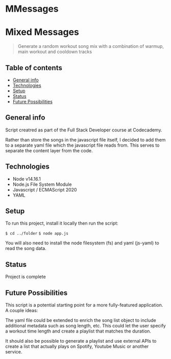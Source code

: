 # MMessages

# Mixed Messages
> Generate a random workout song mix with a combination of warmup, main workout and cooldown tracks

## Table of contents
* [General info](#general-info)
* [Technologies](#technologies)
* [Setup](#setup)
* [Status](#status)
* [Future Possibilities](#future-possibilities)

## General info
Script creatred as part of the Full Stack Developer course at Codecademy.

Rather than store the songs in the javascript file itself, I decided to add them to a separate yaml file which the javascript file reads from. This serves to separate the content layer from the code.

## Technologies
* Node v14.16.1
* Node.js File System Module
* Javascript / ECMAScript 2020
* YAML 

## Setup
To run this project, install it locally then run the script:

`$ cd ../folder`
`$ node app.js`

You will also need to install the node filesystem (fs) and yaml (js-yaml) to read the song data.

## Status
Project is complete

## Future Possibilities
This script is a potential starting point for a more fully-featured application. A couple ideas:

The yaml file could be extended to enrich the song list object to include additional metadata such as song length, etc. This could let the user specify a workout time length and create a playlist that matches the duration.

It should also be possible to generate a playlist and use external APIs to create a list that actually plays on Spotify, Youtube Music or another service.
